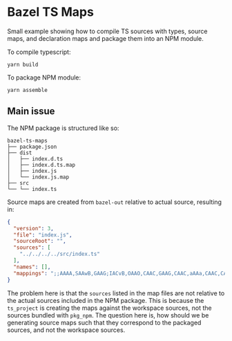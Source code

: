 # Bazel TS Maps

Small example showing how to compile TS sources with types, source maps, and declaration maps and package them into an NPM module.

To compile typescript:
```
yarn build
```

To package NPM module:
```
yarn assemble
```

## Main issue

The NPM package is structured like so:
```
bazel-ts-maps
├── package.json
├── dist
│   ├── index.d.ts
│   ├── index.d.ts.map
│   ├── index.js
│   └── index.js.map
├── src
└── └── index.ts
```

Source maps are created from `bazel-out` relative to actual source, resulting in:

```json
{
  "version": 3,
  "file": "index.js",
  "sourceRoot": "",
  "sources": [
    "../../../../src/index.ts"
  ],
  "names": [],
  "mappings": ";;AAAA,SAAwB,GAAG;IACvB,OAAO,CAAC,GAAG,CAAC,aAAa,CAAC,CAAC;AAC/B,CAAC;AAFD,sBAEC"
}

```

The problem here is that the `sources` listed in the map files are not relative to the actual sources included in the NPM package. This is because the `ts_project` is creating the maps against the workspace sources, not the sources bundled with `pkg_npm`. The question here is, how should we be generating source maps such that they correspond to the packaged sources, and not the workspace sources.
